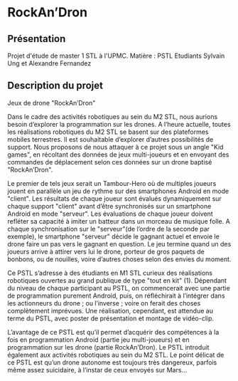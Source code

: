 # RockAn’Dron

## Présentation
  Projet d'étude de master 1 STL à l'UPMC. Matière : PSTL
  Etudiants Sylvain Ung et Alexandre Fernandez

## Description du projet
Jeux de drone "RockAn’Dron"

Dans le cadre des activités robotiques au sein du M2 STL, nous aurions besoin d’explorer la programmation sur les drones. A l’heure actuelle, toutes les réalisations robotiques du M2 STL se basent sur des plateformes mobiles terrestres. Il est souhaitable d’explorer d’autres possibilités de support. Nous proposons de nous attaquer à ce projet sous un angle "Kid games", en récoltant des données de jeux multi-joueurs et en envoyant des commandes de déplacement selon ces données sur un drone baptisé "RockAn’Dron".

Le premier de tels jeux serait un Tambour-Hero où de multiples joueurs jouent en parallèle un jeu de rythme sur des smartphones Android en mode "client". Les résultats de chaque joueur sont évalués dynamiquement sur chaque support "client" avant d’être synchronisés sur un smartphone Android en mode "serveur". Les évaluations de chaque joueur doivent refléter sa capacité à imiter un batteur dans un morceau de musique folle. A chaque synchronisation sur le "serveur"(de l’ordre de la seconde par exemple), le smartphone "serveur" décide le gagnant actuel et envoie le drone faire un pas vers le gagnant en question. Le jeu termine quand un des joueurs arrive à attirer vers lui le drone, porteur de gros paquets de bonbons, ou de nouilles, voire d’autres choses selon des envies du moment.

Ce PSTL s’adresse à des étudiants en M1 STL curieux des réalisations robotiques ouvertes au grand publique de type "tout en kit" (1). Dépendant du niveau de chaque participant au PSTL, on commencerait avec une partie de programmation purement Android, puis, on réfléchirait à l’intégrer dans les actionneurs du drone ; ou l’inverse ; voire on ferait des choses complètement imprévues. Une réalisation, cependant, est attendue au terme du PSTL, avec poster de présentation et montage de vidéo-clip.

L’avantage de ce PSTL est qu’il permet d’acquérir des compétences à la fois en programmation Android (partie jeu multi-joueurs) et en programmation sur les drone (partie RockAn’Dron). Le PSTL introduit également aux activités robotiques au sein du M2 STL. Le point délicat de ce PSTL est qu’un drone autonome est toujours très dangereux, parfois même assez suicidaire, à l’instar de ceux envoyés sur Mars...
